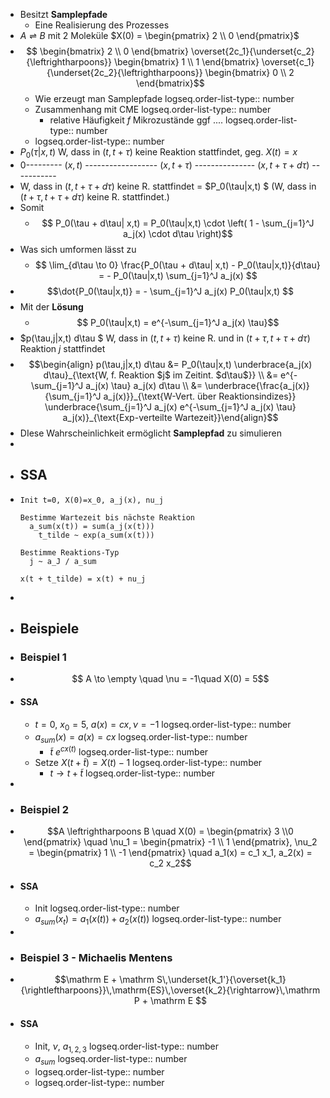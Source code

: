 - Besitzt **Samplepfade**
	- Eine Realisierung des Prozesses
- $A \rightleftharpoons B$ mit $2$ Moleküle $X(0) = \begin{pmatrix} 2 \\ 0 \end{pmatrix}$
- $$ \begin{bmatrix} 2 \\ 0 \end{bmatrix} \overset{2c_1}{\underset{c_2}{\leftrightharpoons}} \begin{bmatrix} 1 \\ 1 \end{bmatrix} \overset{c_1}{\underset{2c_2}{\leftrightharpoons}} \begin{bmatrix} 0 \\ 2 \end{bmatrix}$$
	- Wie erzeugt man Samplepfade
	  logseq.order-list-type:: number
	- Zusammenhang mit CME 
	  logseq.order-list-type:: number
		- relative Häufigkeit $f$ Mikrozustände ggf ....
		  logseq.order-list-type:: number
	- logseq.order-list-type:: number
- $P_0(\tau|x,t)$ W, dass in $(t, t+\tau)$ keine Reaktion stattfindet, geg. $X(t) = x$
- 0--------- $(x,t)$ ------------------ $(x, t+\tau)$ --------------- $(x, t + \tau + d\tau)$ -----------
- W, dass in $(t, t + \tau + d\tau)$ keine R. stattfindet = $P_0(\tau|x,t) $ (W, dass in $(t + \tau, t+\tau + d \tau)$ keine R. stattfindet.)
- Somit
	- $$ P_0(\tau + d\tau| x,t) = P_0(\tau|x,t) \cdot \left( 1 - \sum_{j=1}^J a_j(x) \cdot d\tau \right)$$
- Was sich umformen lässt zu
	- $$ \lim_{d\tau \to 0} \frac{P_0(\tau + d\tau| x,t) - P_0(\tau|x,t)}{d\tau} = - P_0(\tau|x,t) \sum_{j=1}^J a_j(x) $$
- $$\dot{P_0(\tau|x,t)} = -  \sum_{j=1}^J a_j(x) P_0(\tau|x,t) $$
- Mit der **Lösung**
	- $$ P_0(\tau|x,t) = e^{-\sum_{j=1}^J a_j(x) \tau}$$
- $p(\tau,j|x,t) d\tau $ W, dass in $(t, t+\tau)$ keine R. und in $(t+\tau, t+\tau+d \tau)$ Reaktion $j$ stattfindet
- $$\begin{align} p(\tau,j|x,t) d\tau &= P_0(\tau|x,t) \underbrace{a_j(x) d\tau}_{\text{W, f. Reaktion $j$ im Zeitint. $d\tau$}} \\
  &= e^{-\sum_{j=1}^J a_j(x) \tau} a_j(x) d\tau \\
  &= \underbrace{\frac{a_j(x)}{\sum_{j=1}^J a_j(x)}}_{\text{W-Vert. über Reaktionsindizes}} \underbrace{\sum_{j=1}^J a_j(x) e^{-\sum_{j=1}^J a_j(x) \tau} a_j(x)}_{\text{Exp-verteilte Wartezeit}}\end{align}$$
- DIese Wahrscheinlichkeit ermöglicht **Samplepfad** zu simulieren
-
- ## SSA
- ```
  Init t=0, X(0)=x_0, a_j(x), nu_j
  
  Bestimme Wartezeit bis nächste Reaktion
  	a_sum(x(t)) = sum(a_j(x(t)))
      t_tilde ~ exp(a_sum(x(t)))
      
  Bestimme Reaktions-Typ
  	j ~ a_J / a_sum
  	
  x(t + t_tilde) = x(t) + nu_j
  ```
-
- ## Beispiele
- ### Beispiel 1
- $$ A \to \empty \quad \nu = -1\quad X(0) = 5$$
- #### SSA
	- $t=0$, $x_0 = 5$, $a(x) = cx, \nu = -1$
	  logseq.order-list-type:: number
	- $a_{sum}(x) = a(x) = cx$
	  logseq.order-list-type:: number
		- $\tilde{t} ~ e^{c x(t)}$
		  logseq.order-list-type:: number
	- Setze $X(t+\tilde{t}) = X(t) - 1$
	  logseq.order-list-type:: number
		- $t \to t + \tilde{t}$
		  logseq.order-list-type:: number
-
- ### Beispiel 2
- $$A \leftrightharpoons B \quad X(0) = \begin{pmatrix} 3 \\0 \end{pmatrix} \quad \nu_1 = \begin{pmatrix} -1 \\ 1 \end{pmatrix}, \nu_2 = \begin{pmatrix} 1 \\ -1 \end{pmatrix} \quad a_1(x) = c_1 x_1, a_2(x) = c_2 x_2$$
- #### SSA
	- Init
	  logseq.order-list-type:: number
	- $a_{sum}(x_t) = a_1(x(t)) + a_2(x(t))$
	  logseq.order-list-type:: number
-
- ### Beispiel 3 - Michaelis Mentens
- $$\mathrm E + \mathrm S\,\underset{k_1'}{\overset{k_1}{\rightleftharpoons}}\,\mathrm{ES}\,\overset{k_2}{\rightarrow}\,\mathrm P + \mathrm E $$
- #### SSA
	- Init, $\nu$, $a_{1,2,3}$
	  logseq.order-list-type:: number
	- $a_{sum}$
	  logseq.order-list-type:: number
	- logseq.order-list-type:: number
	- logseq.order-list-type:: number